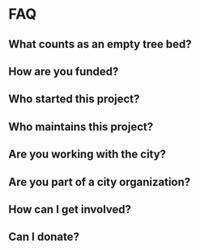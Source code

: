 # FAQ

## What counts as an empty tree bed?


## How are you funded?


## Who started this project?


## Who maintains this project?


## Are you working with the city?


## Are you part of a city organization?


## How can I get involved?


## Can I donate?

